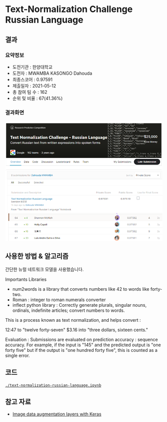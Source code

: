 # Text-Normalization Challenge Russian Language

## 결과

### 요약정보

- 도전기관 : 한양대학교
- 도전자 : MWAMBA KASONGO Dahouda
- 최종스코어 : 0.97591
- 제출일자 : 2021-05-12
- 총 참여 팀 수 : 162
- 순위 및 비율 : 67(41.36%)

### 결과화면

![leaderboard](./img/screenshot_comp.png)
![leaderboard](./img/screenshot_comp_score.png)
![leaderboard](./img/screenshot_ranking.png)

## 사용한 방법 & 알고리즘

간단한 뉴럴 네트워크 모델을 사용했습니다.

Importants Libraries

- num2words is a library that converts numbers like 42 to words like forty-two.
- Roman : integer to roman numerals converter
- inflect python library : Correctly generate plurals, singular nouns, ordinals, indefinite articles; convert numbers to words. 

This is a process known as text normalization, and helps convert :

12:47 to "twelve forty-seven" 
$3.16 into "three dollars, sixteen cents." 

Evaluation : Submissions are evaluated on prediction accuracy : sequence accuracy.
For example, if the input is "145" and the predicted output is "one forty five" 
            but if the output is "one hundred forty five", this is counted as a single error.




## 코드

[`./text-normalization-russian-language.ipynb`](./text-normalization-russian-language.ipynb)

## 참고 자료

- [Image data augmentation layers with Keras](https://www.tensorflow.org/guide/keras/preprocessing_layers)
